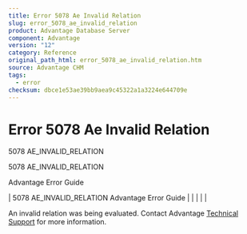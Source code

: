 ```yaml
---
title: Error 5078 Ae Invalid Relation
slug: error_5078_ae_invalid_relation
product: Advantage Database Server
component: Advantage
version: "12"
category: Reference
original_path_html: error_5078_ae_invalid_relation.htm
source: Advantage CHM
tags:
  - error
checksum: dbce1e53ae39bb9aea9c45322a1a3224e644709e
---
```


# Error 5078 Ae Invalid Relation

5078 AE\_INVALID\_RELATION

5078 AE\_INVALID\_RELATION

Advantage Error Guide

| 5078 AE\_INVALID\_RELATION  Advantage Error Guide |  |  |  |  |

An invalid relation was being evaluated. Contact Advantage [Technical Support](master_technical_support_u_s__and_canada.md) for more information.
